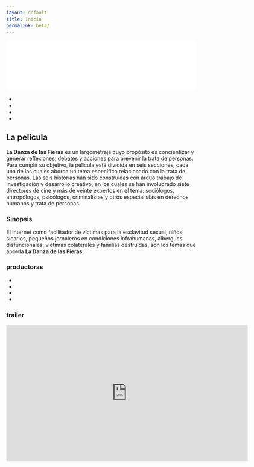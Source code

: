 ```yaml
---
layout: default
title: Inicio
permalink: beta/
---
```


<section id="landing">
  <img id="logo" src="/img/logowhite.svg" alt="La Danza de las Fieras">
  <ul id="producer_list">
    <li class="producer_reflekto_align"></li>
    <li class="producer_kaptura_align"></li>
    <li class="producer_bala_align"></li>
    <li class="producer_educadores_align"></li>
  </ul>
</section>

<section>
  <h2>La película</h2>
  <p><b>La Danza de las Fieras</b> es un largometraje cuyo propósito es concientizar y generar reflexiones, debates y acciones para prevenir la trata de personas. Para cumplir su objetivo, la película está dividida en seis secciones, cada una de las cuales aborda un tema específico relacionado con la trata de personas. Las seis historias han sido construidas con arduo trabajo de investigación y desarrollo creativo, en los cuales se han involucrado siete directores de cine y más de veinte expertos en el tema: sociólogos, antropólogos, psicólogos, criminalistas y otros especialistas en derechos humanos y trata de personas.
  </p>
  <h3>Sinopsis</h3>
  <p>
  El internet como facilitador de víctimas para la esclavitud sexual, niños sicarios, pequeños jornaleros en condiciones infrahumanas, albergues disfuncionales, víctimas colaterales y familias destruidas, son los temas que aborda <b>La Danza de las Fieras</b>.
  </p>
  <h3>productoras</h3>
  <ul class="producer_horizontal_list">
    <li class="producer_reflekto"></li>
    <li class="producer_kaptura"></li>
    <li class="producer_bala"></li>
    <li class="producer_educadores"></li>
  </ul>
  <h3>trailer</h3>
  <div class="trailer-container">
    <iframe src="https://player.vimeo.com/video/226767311" width="640" height="360" frameborder="0" webkitallowfullscreen mozallowfullscreen allowfullscreen></iframe>
  </div>
</section>
